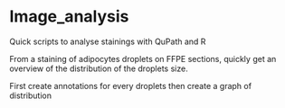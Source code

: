 # Image_analysis
Quick scripts to analyse stainings with QuPath and R

From a staining of adipocytes droplets on FFPE sections, quickly get an overview of the distribution of the droplets size.

First create annotations for every droplets then create a graph of distribution 
